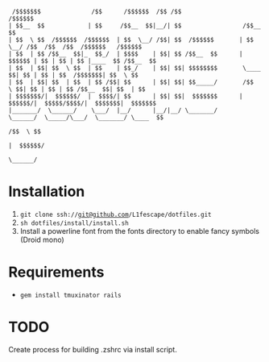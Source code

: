 ```
 /$$$$$$$              /$$      /$$$$$$  /$$ /$$                  /$$$$$$                                   
| $$__  $$            | $$     /$$__  $$|__/| $$                 /$$__  $$                                  
| $$  \ $$  /$$$$$$  /$$$$$$  | $$  \__/ /$$| $$  /$$$$$$       | $$  \__/ /$$  /$$  /$$  /$$$$$$   /$$$$$$ 
| $$  | $$ /$$__  $$|_  $$_/  | $$$$    | $$| $$ /$$__  $$      |  $$$$$$ | $$ | $$ | $$ |____  $$ /$$__  $$
| $$  | $$| $$  \ $$  | $$    | $$_/    | $$| $$| $$$$$$$$       \____  $$| $$ | $$ | $$  /$$$$$$$| $$  \ $$
| $$  | $$| $$  | $$  | $$ /$$| $$      | $$| $$| $$_____/       /$$  \ $$| $$ | $$ | $$ /$$__  $$| $$  | $$
| $$$$$$$/|  $$$$$$/  |  $$$$/| $$      | $$| $$|  $$$$$$$      |  $$$$$$/|  $$$$$/$$$$/|  $$$$$$$|  $$$$$$$
|_______/  \______/    \___/  |__/      |__/|__/ \_______/       \______/  \_____/\___/  \_______/ \____  $$
                                                                                                   /$$  \ $$
                                                                                                  |  $$$$$$/
                                                                                                   \______/ 
```

# Installation
1. <code>git clone ssh://git@github.com/L1fescape/dotfiles.git</code>
2. <code>sh dotfiles/install/install.sh</code>
3. Install a powerline font from the fonts directory to enable fancy symbols (Droid mono)

# Requirements
* <code>gem install tmuxinator rails</code>

# TODO
Create process for building .zshrc via install script.
